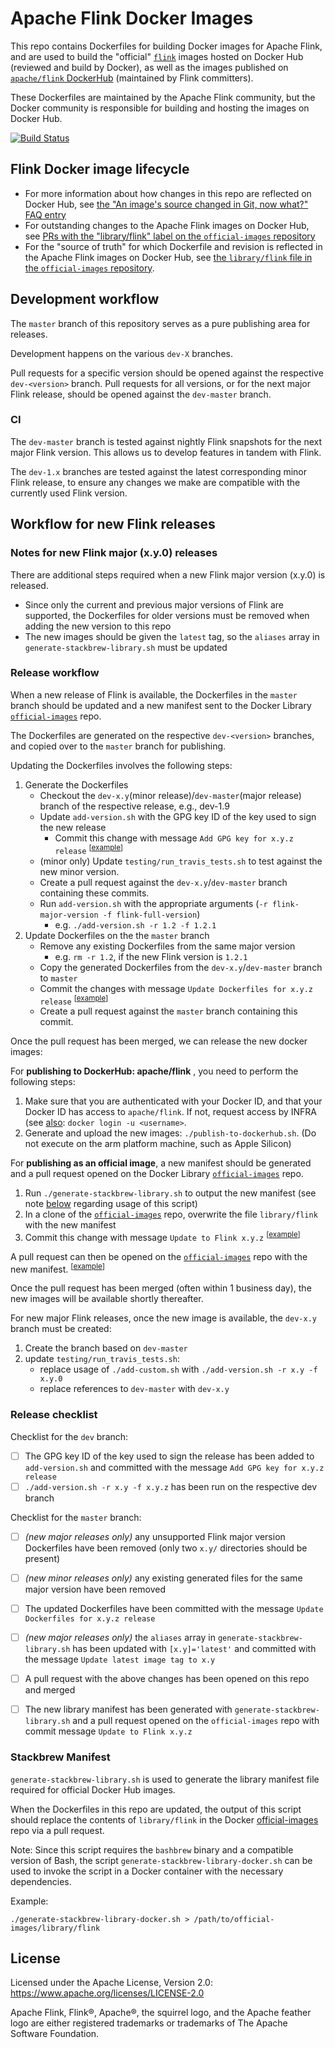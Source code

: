Apache Flink Docker Images
==========================

This repo contains Dockerfiles for building Docker images for Apache Flink, and are used to build
the "official" [`flink`](https://hub.docker.com/_/flink) images hosted on Docker Hub (reviewed and build by Docker), as well as the images published on [`apache/flink` DockerHub](https://hub.docker.com/r/apache/flink) (maintained by Flink committers).

These Dockerfiles are maintained by the Apache Flink community, but the Docker community is
responsible for building and hosting the images on Docker Hub.

[![Build Status](https://travis-ci.org/apache/flink-docker.svg?branch=master)](https://travis-ci.org/apache/flink-docker)


Flink Docker image lifecycle
----------------------------

* For more information about how changes in this repo are reflected on Docker Hub, see [the "An
  image's source changed in Git, now what?" FAQ entry](
  https://github.com/docker-library/faq#an-images-source-changed-in-git-now-what)
* For outstanding changes to the Apache Flink images on Docker Hub, see [PRs with the
  "library/flink" label on the `official-images` repository](
  https://github.com/docker-library/official-images/labels/library%2Fflink)
* For the "source of truth" for which Dockerfile and revision is reflected in the Apache Flink
  images on Docker Hub, see [the `library/flink` file in the `official-images` repository](
  https://github.com/docker-library/official-images/blob/master/library/flink).


Development workflow
----------------------------

The `master` branch of this repository serves as a pure publishing area for releases.

Development happens on the various `dev-X` branches.

Pull requests for a specific version should be opened against the respective `dev-<version>` branch.
Pull requests for all versions, or for the next major Flink release, should be opened against the `dev-master` branch.

### CI

The `dev-master` branch is tested against nightly Flink snapshots for the next major Flink version. This allows us to
develop features in tandem with Flink.

The `dev-1.x` branches are tested against the latest corresponding minor Flink release, to ensure any changes we make
are compatible with the currently used Flink version.

Workflow for new Flink releases
-------------------------------

### Notes for new Flink major (x.y.0) releases

There are additional steps required when a new Flink major version (x.y.0) is released.

* Since only the current and previous major versions of Flink are supported, the Dockerfiles for
  older versions must be removed when adding the new version to this repo
* The new images should be given the `latest` tag, so the `aliases` array in
  `generate-stackbrew-library.sh` must be updated


### Release workflow

When a new release of Flink is available, the Dockerfiles in the `master` branch should be updated and a new
manifest sent to the Docker Library [`official-images`](
https://github.com/docker-library/official-images) repo.

The Dockerfiles are generated on the respective `dev-<version>` branches, and copied over to the `master` branch for
publishing.

Updating the Dockerfiles involves the following steps:

1. Generate the Dockerfiles
    * Checkout the `dev-x.y`(minor release)/`dev-master`(major release) branch of the respective release, e.g., dev-1.9
    * Update `add-version.sh` with the GPG key ID of the key used to sign the new release
        * Commit this change with message `Add GPG key for x.y.z release` <sup>\[[example](
            https://github.com/apache/flink-docker/commit/94845f46c0f0f2de80d4a5ce309db49aff4655d0)]</sup>
    * (minor only) Update `testing/run_travis_tests.sh` to test against the new minor version.
    * Create a pull request against the `dev-x.y`/`dev-master` branch containing these commits.
    * Run `add-version.sh` with the appropriate arguments (`-r flink-major-version -f flink-full-version`)
        * e.g. `./add-version.sh -r 1.2 -f 1.2.1`
2. Update Dockerfiles on the the `master` branch
    * Remove any existing Dockerfiles from the same major version
        * e.g. `rm -r 1.2`, if the new Flink version is `1.2.1`
    * Copy the generated Dockerfiles from the `dev-x.y`/`dev-master` branch to `master`
    * Commit the changes with message `Update Dockerfiles for x.y.z release` <sup>\[[example](
      https://github.com/apache/flink-docker/commit/5920fd775ca1a8d03ee959d79bceeb5d6e8f35a1)]</sup>
    * Create a pull request against the `master` branch containing this commit.

Once the pull request has been merged, we can release the new docker images:

For **publishing to DockerHub: apache/flink** , you need to perform the following steps:

1. Make sure that you are authenticated with your Docker ID, and that your Docker ID has access to `apache/flink`. If not, request access by INFRA (see [also](https://issues.apache.org/jira/browse/INFRA-21276): `docker login -u <username>`.
2. Generate and upload the new images: `./publish-to-dockerhub.sh`. (Do not execute on the arm platform machine, such as Apple Silicon)

For **publishing as an official image**, a new manifest should be generated and a pull request opened
on the Docker Library [`official-images`](https://github.com/docker-library/official-images) repo.

1. Run `./generate-stackbrew-library.sh` to output the new manifest (see note [below](
   #stackbrew-manifest) regarding usage of this script)
2. In a clone of the [`official-images`](https://github.com/docker-library/official-images) repo,
   overwrite the file `library/flink` with the new manifest
3. Commit this change with message `Update to Flink x.y.z` <sup>\[[example](
   https://github.com/docker-library/official-images/commit/396d6cfa03c4e6b41d3ba5b7c402d7b25f1db415
   )]</sup>

A pull request can then be opened on the [`official-images`](
https://github.com/docker-library/official-images) repo with the new manifest. <sup>\[[example](
https://github.com/docker-library/official-images/pull/7378)]</sup>

Once the pull request has been merged (often within 1 business day), the new images will be
available shortly thereafter.

For new major Flink releases, once the new image is available, the `dev-x.y` branch must be created:
1. Create the branch based on `dev-master`
2. update `testing/run_travis_tests.sh`:
    * replace usage of `./add-custom.sh` with `./add-version.sh -r x.y -f x.y.0`
    * replace references to `dev-master` with `dev-x.y`

### Release checklist

Checklist for the `dev` branch:
- [ ] The GPG key ID of the key used to sign the release has been added to `add-version.sh` and
      committed with the message `Add GPG key for x.y.z release`
- [ ] `./add-version.sh -r x.y -f x.y.z` has been run on the respective dev branch

Checklist for the `master` branch:
- [ ] _(new major releases only)_ any unsupported Flink major version Dockerfiles have been removed
      (only two `x.y/` directories should be present)
- [ ] _(new minor releases only)_ any existing generated files for the same major version have been
      removed
- [ ] The updated Dockerfiles have been committed with the message `Update Dockerfiles for x.y.z release`
- [ ] _(new major releases only)_ the `aliases` array in `generate-stackbrew-library.sh` has been
      updated with `[x.y]='latest'` and committed with the message `Update latest image tag to x.y`
- [ ] A pull request with the above changes has been opened on this repo and merged
- [ ] The new library manifest has been generated with `generate-stackbrew-library.sh` and a pull
      request opened on the `official-images` repo with commit message `Update to Flink x.y.z`


### Stackbrew Manifest

`generate-stackbrew-library.sh` is used to generate the library manifest file required for official
Docker Hub images.

When the Dockerfiles in this repo are updated, the output of this script should replace the contents
of `library/flink` in the Docker [official-images](https://github.com/docker-library/official-images
) repo via a pull request.

Note: Since this script requires the `bashbrew` binary and a compatible version of Bash, the script
`generate-stackbrew-library-docker.sh` can be used to invoke the script in a Docker container with
the necessary dependencies.

Example:

    ./generate-stackbrew-library-docker.sh > /path/to/official-images/library/flink


License
-------

Licensed under the Apache License, Version 2.0: https://www.apache.org/licenses/LICENSE-2.0

Apache Flink, Flink®, Apache®, the squirrel logo, and the Apache feather logo are either
registered trademarks or trademarks of The Apache Software Foundation.
